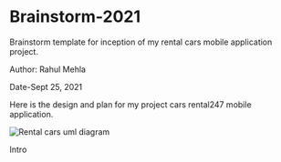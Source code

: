 # Brainstorm-2021
Brainstorm template for inception of my rental cars mobile application project.

Author: Rahul Mehla

Date-Sept 25, 2021

Here is the design and plan for my project cars rental247 mobile application.

![Rental cars uml diagram](https://user-images.githubusercontent.com/25864801/134763152-bcb60b73-49ae-4e41-8095-897f31fea596.jpeg)

Intro
